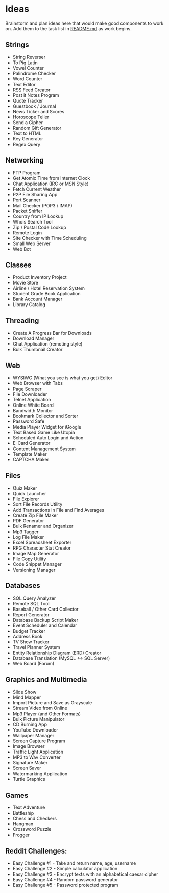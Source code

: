 # Ideas

Brainstorm and plan ideas here that would make good components to work on. Add them to the task list in [README.md](./README.md) as work begins.

## Strings
- String Reverser
- To Pig Latin
- Vowel Counter
- Palindrome Checker
- Word Counter
- Text Editor
- RSS Feed Creator
- Post it Notes Program
- Quote Tracker
- Guestbook / Journal
- News Ticker and Scores
- Horoscope Teller
- Send a Cipher
- Random Gift Generator
- Text to HTML
- Key Generator
- Regex Query

## Networking
- FTP Program
- Get Atomic Time from Internet Clock
- Chat Application (IRC or MSN Style)
- Fetch Current Weather
- P2P File Sharing App
- Port Scanner
- Mail Checker (POP3 / IMAP)
- Packet Sniffer
- Country from IP Lookup
- Whois Search Tool
- Zip / Postal Code Lookup
- Remote Login
- Site Checker with Time Scheduling
- Small Web Server
- Web Bot

## Classes
- Product Inventory Project
- Movie Store
- Airline / Hotel Reservation System
- Student Grade Book Application
- Bank Account Manager
- Library Catalog

## Threading
- Create A Progress Bar for Downloads
- Download Manager
- Chat Application (remoting style)
- Bulk Thumbnail Creator

## Web
- WYSIWG (What you see is what you get) Editor
- Web Browser with Tabs
- Page Scraper
- File Downloader
- Telnet Application
- Online White Board
- Bandwidth Monitor
- Bookmark Collector and Sorter
- Password Safe
- Media Player Widget for iGoogle
- Text Based Game Like Utopia
- Scheduled Auto Login and Action
- E-Card Generator
- Content Management System
- Template Maker
- CAPTCHA Maker

## Files
- Quiz Maker
- Quick Launcher
- File Explorer
- Sort File Records Utility
- Add Transactions In File and Find Averages
- Create Zip File Maker
- PDF Generator
- Bulk Renamer and Organizer
- Mp3 Tagger
- Log File Maker
- Excel Spreadsheet Exporter
- RPG Character Stat Creator
- Image Map Generator
- File Copy Utility
- Code Snippet Manager
- Versioning Manager

## Databases
- SQL Query Analyzer
- Remote SQL Tool
- Baseball / Other Card Collector
- Report Generator
- Database Backup Script Maker
- Event Scheduler and Calendar
- Budget Tracker
- Address Book
- TV Show Tracker
- Travel Planner System 
- Entity Relationship Diagram (ERD) Creator
- Database Translation (MySQL <-> SQL Server)
- Web Board (Forum)

## Graphics and Multimedia
- Slide Show
- Mind Mapper
- Import Picture and Save as Grayscale
- Stream Video from Online
- Mp3 Player (and Other Formats)
- Bulk Picture Manipulator
- CD Burning App
- YouTube Downloader
- Wallpaper Manager
- Screen Capture Program
- Image Browser
- Traffic Light Application
- MP3 to Wav Converter
- Signature Maker
- Screen Saver
- Watermarking Application
- Turtle Graphics

## Games
- Text Adventure
- Battleship
- Chess and Checkers
- Hangman
- Crossword Puzzle
- Frogger

## Reddit Challenges:
- Easy Challenge #1 - Take and return name, age, username
- Easy Challenge #2 - Simple calculator application
- Easy Challenge #3 - Encrypt texts with an alphabetical caesar cipher
- Easy Challenge #4 - Random password generator
- Easy Challenge #5 - Password protected program